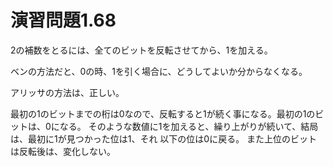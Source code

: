 # 演習問題1.68

2の補数をとるには、全てのビットを反転させてから、1を加える。

ベンの方法だと、0の時、1を引く場合に、どうしてよいか分からなくなる。

アリッサの方法は、正しい。

最初の1のビットまでの桁は0なので、反転すると1が続く事になる。最初の1のビットは、0になる。
そのような数値に1を加えると、繰り上がりが続いて、結局は、最初に1が見つかった位は1、それ
以下の位は0に戻る。
また上位のビットは反転後は、変化しない。
